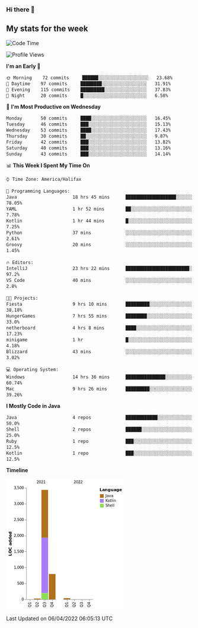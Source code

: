 ### Hi there 👋

## My stats for the week
<!--START_SECTION:waka-->
![Code Time](http://img.shields.io/badge/Code%20Time-158%20hrs%208%20mins-blue)

![Profile Views](http://img.shields.io/badge/Profile%20Views-0-blue)

**I'm an Early 🐤** 

```text
🌞 Morning    72 commits     ██████░░░░░░░░░░░░░░░░░░░   23.68% 
🌆 Daytime    97 commits     ████████░░░░░░░░░░░░░░░░░   31.91% 
🌃 Evening    115 commits    █████████░░░░░░░░░░░░░░░░   37.83% 
🌙 Night      20 commits     █░░░░░░░░░░░░░░░░░░░░░░░░   6.58%

```
📅 **I'm Most Productive on Wednesday** 

```text
Monday       50 commits     ████░░░░░░░░░░░░░░░░░░░░░   16.45% 
Tuesday      46 commits     ███░░░░░░░░░░░░░░░░░░░░░░   15.13% 
Wednesday    53 commits     ████░░░░░░░░░░░░░░░░░░░░░   17.43% 
Thursday     30 commits     ██░░░░░░░░░░░░░░░░░░░░░░░   9.87% 
Friday       42 commits     ███░░░░░░░░░░░░░░░░░░░░░░   13.82% 
Saturday     40 commits     ███░░░░░░░░░░░░░░░░░░░░░░   13.16% 
Sunday       43 commits     ███░░░░░░░░░░░░░░░░░░░░░░   14.14%

```


📊 **This Week I Spent My Time On** 

```text
⌚︎ Time Zone: America/Halifax

💬 Programming Languages: 
Java                     18 hrs 45 mins      ███████████████████░░░░░░   78.05% 
YAML                     1 hr 52 mins        ██░░░░░░░░░░░░░░░░░░░░░░░   7.78% 
Kotlin                   1 hr 44 mins        █░░░░░░░░░░░░░░░░░░░░░░░░   7.25% 
Python                   37 mins             ░░░░░░░░░░░░░░░░░░░░░░░░░   2.61% 
Groovy                   20 mins             ░░░░░░░░░░░░░░░░░░░░░░░░░   1.45%

🔥 Editors: 
IntelliJ                 23 hrs 22 mins      ████████████████████████░   97.2% 
VS Code                  40 mins             ░░░░░░░░░░░░░░░░░░░░░░░░░   2.8%

🐱‍💻 Projects: 
Fiesta                   9 hrs 10 mins       █████████░░░░░░░░░░░░░░░░   38.18% 
HungerGames              7 hrs 55 mins       ████████░░░░░░░░░░░░░░░░░   33.0% 
netherboard              4 hrs 8 mins        ████░░░░░░░░░░░░░░░░░░░░░   17.23% 
minigame                 1 hr                █░░░░░░░░░░░░░░░░░░░░░░░░   4.18% 
Blizzard                 43 mins             ░░░░░░░░░░░░░░░░░░░░░░░░░   3.02%

💻 Operating System: 
Windows                  14 hrs 36 mins      ███████████████░░░░░░░░░░   60.74% 
Mac                      9 hrs 26 mins       █████████░░░░░░░░░░░░░░░░   39.26%

```

**I Mostly Code in Java** 

```text
Java                     4 repos             ████████████░░░░░░░░░░░░░   50.0% 
Shell                    2 repos             ██████░░░░░░░░░░░░░░░░░░░   25.0% 
Ruby                     1 repo              ███░░░░░░░░░░░░░░░░░░░░░░   12.5% 
Kotlin                   1 repo              ███░░░░░░░░░░░░░░░░░░░░░░   12.5%

```


**Timeline**

![Chart not found](https://raw.githubusercontent.com/lyndseyy/lyndseyy/main/charts/bar_graph.png) 


 Last Updated on 06/04/2022 06:05:13 UTC
<!--END_SECTION:waka-->